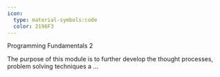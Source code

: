 ```yaml
---
icon:
  type: material-symbols:code
  color: 2196F3
---
```


Programming Fundamentals 2

The purpose of this module is to further develop the thought processes, problem solving techniques a ... 
